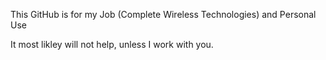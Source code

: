 This GitHub is for my Job (Complete Wireless Technologies) and Personal Use

It most likley will not help, unless I work with you. 


